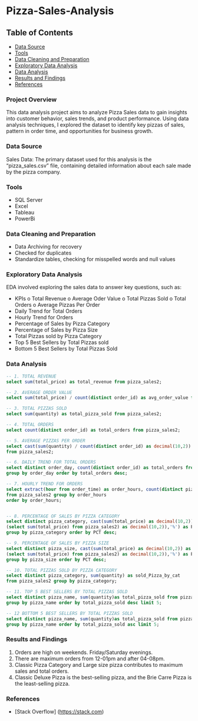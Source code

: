 # Pizza-Sales-Analysis

## Table of Contents
-	[Data Source](#data-source)
-	[Tools](#tools)
-	[Data Cleaning and Preparation](#data-cleaning-and-preparation)
-	[Exploratory Data Analysis](#exploratory-data-analysis)
-	[Data Analysis](#data-analysis)
-	[Results and Findings](#results-and-findings)
-	[References](#references)

### Project Overview
This data analysis project aims to analyze Pizza Sales data to gain insights into customer behavior, sales trends, and product performance. Using data analysis techniques, I explored the dataset to identify key pizzas of sales, pattern in order time, and opportunities for business growth.

### Data Source
Sales Data: The primary dataset used for this analysis is the “pizza_sales.csv” file, containing detailed information about each sale made by the pizza company.

### Tools	
-	SQL Server
-	Excel
-	Tableau
-	PowerBi

### Data Cleaning and Preparation	
-	Data Archiving for recovery
-	Checked for duplicates
-	Standardize tables, checking for misspelled words and null values
  
### Exploratory Data Analysis
EDA involved exploring the sales data to answer key questions, such as:
-	KPIs
o	Total Revenue
o	Average Oder Value
o	Total Pizzas Sold
o	Total Orders
o	Average Pizzas Per Order
-	Daily Trend for Total Orders
-	Hourly Trend for Orders
-	Percentage of Sales by Pizza Category
-	Percentage of Sales by Pizza Size
-	Total Pizzas sold by Pizza Category
-	Top 5 Best Sellers by Total Pizzas sold
-	Bottom 5 Best Sellers by Total Pizzas Sold
  
### Data Analysis
```sql
-- 1. TOTAL REVENUE
select sum(total_price) as total_revenue from pizza_sales2;

-- 2. AVERAGE ORDER VALUE
select sum(total_price) / count(distinct order_id) as avg_order_value from pizza_sales2;  

-- 3. TOTAL PIZZAS SOLD
select sum(quantity) as total_pizza_sold from pizza_sales2;

-- 4. TOTAL ORDERS
select count(distinct order_id) as total_orders from pizza_sales2;

-- 5. AVERAGE PIZZAS PER ORDER
select cast(sum(quantity) / count(distinct order_id) as decimal(10,2)) as avg_pizza_order 
from pizza_sales2;

-- 6. DAILY TREND FOR TOTAL ORDERS
select distinct order_day, count(distinct order_id) as total_orders from pizza_sales2
group by order_day order by total_orders desc;

-- 7. HOURLY TREND FOR ORDERS
select extract(hour from order_time) as order_hours, count(distinct pizza_id) as total_orders 
from pizza_sales2 group by order_hours 
order by order_hours;


-- 8. PERCENTAGE OF SALES BY PIZZA CATEGORY
select distinct pizza_category, cast(sum(total_price) as decimal(10,2)) as total_revenue, concat(cast(sum(total_price)*100 / 
(select sum(total_price) from pizza_sales2) as decimal(10,2)),'%') as PCT from pizza_sales2 
group by pizza_category order by PCT desc;

-- 9. PERCENTAGE OF SALES BY PIZZA SIZE
select distinct pizza_size, cast(sum(total_price) as decimal(10,2)) as total_revenue, concat(cast(sum(total_price)*100 / 
(select sum(total_price) from pizza_sales2) as decimal(10,2)),'%') as PCT from pizza_sales2 
group by pizza_size order by PCT desc;

-- 10. TOTAL PIZZAS SOLD BY PIZZA CATEGORY
select distinct pizza_category, sum(quantity) as sold_Pizza_by_cat
from pizza_sales2 group by pizza_category;

-- 11. TOP 5 BEST SELLERS BY TOTAL PIZZAS SOLD
select distinct pizza_name, sum(quantity)as total_pizza_sold from pizza_sales2
group by pizza_name order by total_pizza_sold desc limit 5;

-- 12 BOTTOM 5 BEST SELLERS BY TOTAL PIZZAS SOLD
select distinct pizza_name, sum(quantity)as total_pizza_sold from pizza_sales2
group by pizza_name order by total_pizza_sold asc limit 5;

```
### Results and Findings
1. Orders are high on weekends. Friday/Saturday evenings.
2. There are maximum orders from 12-01pm and after 04-08pm.
3. Classic Pizza Category and Large size pizza contributes to maximum sales and total orders.
4. Classic Deluxe Pizza is the best-selling pizza, and the Brie Carre Pizza is the least-selling pizza.
### References
-	[Stack Overflow] (https://stack.com)
